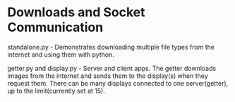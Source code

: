 Downloads and Socket Communication
=============================
standalone.py - Demonstrates downloading multiple file types from the internet and using them with python.

getter.py and display.py - Server and client apps. The getter downloads images from the internet and sends them to the display(s) when they request them. There can be many displays connected to one server(getter), up to the limit(currently set at 15).
